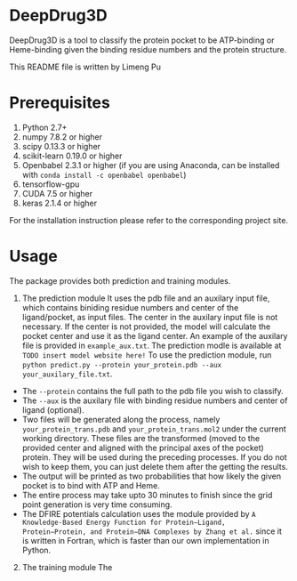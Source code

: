 # DeepDrug3D

DeepDrug3D is a tool to classify the protein pocket to be ATP-binding or Heme-binding given the binding residue numbers and the protein structure.

This README file is written by Limeng Pu

# Prerequisites

1. Python 2.7+
2. numpy 7.8.2 or higher
3. scipy 0.13.3 or higher
4. scikit-learn 0.19.0 or higher
5. Openbabel 2.3.1 or higher (if you are using Anaconda, can be installed with `conda install -c openbabel openbabel`)
6. tensorflow-gpu 
8. CUDA 7.5 or higher
9. keras 2.1.4 or higher

For the installation instruction please refer to the corresponding project site.

# Usage

The package provides both prediction and training modules. 

1. The prediction module 
It uses the pdb file and an auxilary input file, which contains biniding residue numbers and center of the ligand/pocket, as input files. The center in the auxilary input file is not necessary. If the center is not provided, the model will calculate the pocket center and use it as the ligand center. An example of the auxilary file is provided in `example_aux.txt`. The prediction modle is available at `TODO insert model website here!`
To use the prediction module, run `python predict.py --protein your_protein.pdb --aux your_auxilary_file.txt`.
  - The `--protein` contains the full path to the pdb file you wish to classify.
  - The `--aux` is the auxilary file with binding residue numbers and center of ligand (optional).
  - Two files will be generated along the process, namely `your_protein_trans.pdb` and `your_protein_trans.mol2` under the current working directory. These files are the transformed (moved to the provided center and aligned with the principal axes of the pocket) protein. They will be used during the preceding processes. If you do not wish to keep them, you can just delete them after the getting the results.
  - The output will be printed as two probabilities that how likely the given pocket is to bind with ATP and Heme.
  - The entire process may take upto 30 minutes to finish since the grid point generation is very time consuming.
  - The DFIRE potentials calculation uses the module provided by `A Knowledge-Based Energy Function for Protein−Ligand, Protein−Protein, and Protein−DNA Complexes by Zhang et al.` since it is written in Fortran, which is faster than our own implementation in Python.
  
2. The training module
The 

